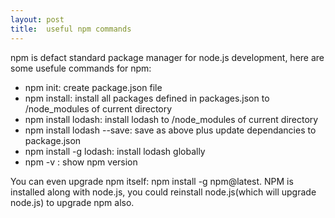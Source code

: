 ```yaml
---
layout: post
title:  useful npm commands
---
```


npm is defact standard package manager for node.js development, here are some usefule commands for npm:

* npm init: create package.json file
* npm install: install all packages defined in packages.json to /node_modules of current directory
* npm install lodash: install lodash to /node_modules of current directory
* npm install lodash --save: save as above plus update dependancies to package.json
* npm install -g lodash: install lodash globally
* npm -v : show npm version

You can even upgrade npm itself: npm install -g npm@latest. NPM is installed along with node.js, you could reinstall node.js(which will upgrade node.js) to upgrade npm also.



